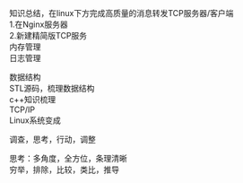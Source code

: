 知识总结，在linux下方完成高质量的消息转发TCP服务器/客户端<br/>
1.在Nginx服务器<br/>
2.新建精简版TCP服务<br/>
内存管理<br/>
日志管理<br/>

数据结构<br/>
STL源码，梳理数据结构<br/>
c++知识梳理<br/>
TCP/IP<br/>
Linux系统变成<br/>

调查，思考，行动，调整<br/>

思考：多角度，全方位，条理清晰<br/>
穷举，排除，比较，类比，推导<br/>


